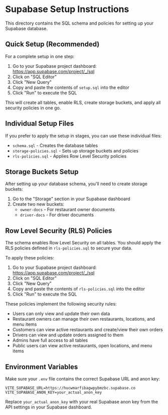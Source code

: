 # Supabase Setup Instructions

This directory contains the SQL schema and policies for setting up your Supabase database.

## Quick Setup (Recommended)

For a complete setup in one step:

1. Go to your Supabase project dashboard: https://app.supabase.com/project/_/sql
2. Click on "SQL Editor"
3. Click "New Query"
4. Copy and paste the contents of `setup.sql` into the editor
5. Click "Run" to execute the SQL

This will create all tables, enable RLS, create storage buckets, and apply all security policies in one go.

## Individual Setup Files

If you prefer to apply the setup in stages, you can use these individual files:

- `schema.sql` - Creates the database tables
- `storage-policies.sql` - Sets up storage buckets and policies
- `rls-policies.sql` - Applies Row Level Security policies

## Storage Buckets Setup

After setting up your database schema, you'll need to create storage buckets:

1. Go to the "Storage" section in your Supabase dashboard
2. Create two new buckets:
   - `owner-docs` - For restaurant owner documents
   - `driver-docs` - For driver documents

## Row Level Security (RLS) Policies

The schema enables Row Level Security on all tables. You should apply the RLS policies defined in `rls-policies.sql` to secure your data.

To apply these policies:

1. Go to your Supabase project dashboard: https://app.supabase.com/project/_/sql
2. Click on "SQL Editor"
3. Click "New Query"
4. Copy and paste the contents of `rls-policies.sql` into the editor
5. Click "Run" to execute the SQL

These policies implement the following security rules:

- Users can only view and update their own data
- Restaurant owners can manage their own restaurants, locations, and menu items
- Customers can view active restaurants and create/view their own orders
- Drivers can view and update orders assigned to them
- Admins have full access to all tables
- Public users can view active restaurants, open locations, and menu items

## Environment Variables

Make sure your `.env` file contains the correct Supabase URL and anon key:

```
VITE_SUPABASE_URL=https://hucwmarfibagwpybmzbc.supabase.co
VITE_SUPABASE_ANON_KEY=your_actual_anon_key
```

Replace `your_actual_anon_key` with your real Supabase anon key from the API settings in your Supabase dashboard.

